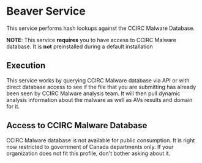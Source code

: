 # Beaver Service

This service performs hash lookups against the CCIRC Malware Database.

**NOTE**: This service **requires** you to have access to CCIRC Malware database. It is **not** preinstalled during a default installation

## Execution

This service works by querying CCIRC Malware database via API or with direct database access to see if the file that you are submitting has already been seen by CCIRC Malware analysis team. It will then pull dynamic analysis information about the malware as well as AVs results and domain for it.

## Access to CCIRC Malware Database

CCIRC Malware database is not available for public consumption. It is right now restricted to government of Canada departments only. If your organization does not fit this profile, don't bother asking about it.